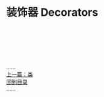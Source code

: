 # 装饰器 Decorators



<br />
<br />
<br />
<br />
<br />

......     
[上一篇：类](../class/Readme.md)  
[回到目录](../Readme.md)     
......
